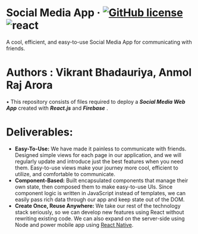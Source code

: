 # Social Media App &middot; [![GitHub license](https://img.shields.io/badge/license-MIT-blue.svg)](https://github.com/coding-minions/social-media-app/blob/master/LICENSE) ![react](https://img.shields.io/badge/Library-React-orange.svg)

A cool, efficient, and easy-to-use Social Media App for communicating with friends.

# Authors : Vikrant Bhadauriya, Anmol Raj Arora
• This repository consists of files required to deploy a ___Social Media Web App___ created with ___React.js___ and ___Firebase___ .

# Deliverables: 
* **Easy-To-Use:** We have made it painless to communicate with friends. Designed simple views for each page in our application, and we will regularly update and introduce just the best features when you need them. Easy-to-use views make your journey more cool, efficient to utilize, and comfortable to communicate.
* **Component-Based:** Built encapsulated components that manage their own state, then composed them to make easy-to-use UIs. Since component logic is written in JavaScript instead of templates, we can easily pass rich data through our app and keep state out of the DOM.
* **Create Once, Reuse Anywhere:** We take our rest of the technology stack seriously, so we can develop new features using React without rewriting existing code. We can also expand on the server-side using Node and power mobile app using [React Native](https://reactnative.dev/).
